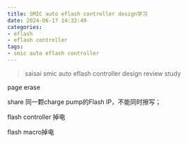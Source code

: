 ```yaml
---
title: SMIC auto eflash controller design学习
date: 2024-06-17 14:32:49
categories:
- eflash
- eflash controller
tags:
- smic auto eflash controller
---
```




> saisai smic auto eflash controller design review study

page erase



share 同一颗charge pump的Flash IP，不能同时擦写；



flash controller 掉电

flash macro掉电
